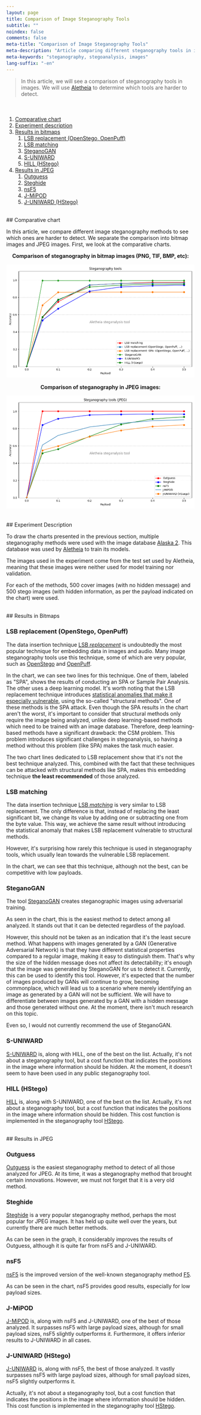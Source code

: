 ```yaml
---
layout: page
title: Comparison of Image Steganography Tools
subtitle: "" 
noindex: false
comments: false
meta-title: "Comparison of Image Steganography Tools"
meta-description: "Article comparing different steganography tools in images to see which ones are harder to detect."
meta-keywords: "steganography, stegoanalysis, images"
lang-suffix: "-en"
---
```


> In this article, we will see a comparison of steganography tools
> in images. We will use 
> [Aletheia](https://github.com/daniellerch/aletheia) to determine which tools
> are harder to detect.

<style>
    [id]::before {
        content: '';
        display: block;
        height:      70px;
        margin-top: -70px;
        visibility: hidden;
    }
</style>

<div class='menu' style='margin-top:50px'></div>

1. [Comparative chart](#comparative-chart)
2. [Experiment description](#experiment-description)
3. [Results in bitmaps](#results-in-bitmaps)
   1. [LSB replacement (OpenStego, OpenPuff)](#lsb-replacement-openstego-openpuff)
   2. [LSB matching](#lsb-matching)
   3. [SteganoGAN](#steganogan)
   4. [S-UNIWARD](#s-uniward)
   5. [HILL (HStego)](#hill-hstego)
4. [Results in JPEG](#results-in-jpeg)
   1. [Outguess](#outguess)
   2. [Steghide](#steghide)
   3. [nsF5](#nsF5)
   4. [J-MiPOD](#j-mipod)
   5. [J-UNIWARD (HStego)](#j-uniward-hstego)

<br>
## Comparative chart

In this article, we compare different image steganography methods
to see which ones are harder to detect. We separate the comparison into
bitmap images and JPEG images. First, we look at the comparative charts.

<center><b>
Comparison of steganography in bitmap images (PNG, TIF, BMP, etc):
</b></center>

![efficiency](/stego/aletheia/resources/tool_comparison.png?style=centerme)

<center><b>
Comparison of steganography in JPEG images:
</b></center>

![efficiency](/stego/aletheia/resources/tool_comparison_jpeg.png?style=centerme)

<br>
## Experiment Description

To draw the charts presented in the previous section, multiple steganography methods were used with the image database 
[Alaska 2](https://www.kaggle.com/c/alaska2-image-steganalysis). 
This database was used by 
[Aletheia](https://github.com/daniellerch/aletheia) 
to train its models. 

The images used in the experiment come from the test set used
by Aletheia, meaning that these images were neither used for
model training nor validation.

For each of the methods, 500 cover images (with no hidden
message) and 500 stego images (with hidden information, as per
the payload indicated on the chart) were used.

<br>
## Results in Bitmaps

### LSB replacement (OpenStego, OpenPuff)

The data insertion technique 
[LSB *replacement*](/stego/lab/intro/lsb-en/#embedding-information-with-lsb-replacement)
is undoubtedly the most popular technique for embedding data in images and audio.
Many image steganography tools use this technique, some of which are very popular, such as [OpenStego](https://www.openstego.com/) 
and [OpenPuff](https://embeddedsw.net/OpenPuff_Steganography_Home.html).

In the chart, we can see two lines for this technique. One of them, labeled
as "SPA", shows the results of conducting an SPA or Sample Pair
Analysis. The other uses a deep learning model. It's worth noting that the
LSB replacement technique introduces [statistical anomalies that make it
especially vulnerable](/stego/lab/intro/lsb-en/#the-dangers-of-lsb-replacement),
using the so-called "structural methods". One of these methods is the
SPA attack. Even though the SPA results in the chart aren't the worst, it's important to consider that structural methods
only require the image being analyzed, unlike deep learning-based methods which need to be trained with an image database. Therefore, deep learning-based methods have a significant drawback: the CSM problem. This problem introduces significant
challenges in stegoanalysis, so having a method without this problem (like SPA) makes the task much easier.

The two chart lines dedicated to LSB replacement show that it's not the best technique analyzed. This, combined with the fact that these techniques can be attacked with structural methods like SPA, makes this embedding technique **the least recommended** of those analyzed.

### LSB matching

The data insertion technique 
[LSB *matching*](/stego/lab/intro/lsb-en/#embedding-information-with-lsb-matching)
is very similar to LSB replacement. The only difference is that, instead
of replacing the least significant bit, we change its value by adding one 
or subtracting one from the byte value. This way, we achieve the same 
result without introducing the statistical anomaly that makes LSB replacement
vulnerable to structural methods.

However, it's surprising how rarely this technique is used in steganography tools, which usually lean towards the vulnerable LSB replacement. 

In the chart, we can see that this technique, although not the best, can be competitive with low payloads.

### SteganoGAN

The tool [SteganoGAN](https://github.com/DAI-Lab/SteganoGAN) creates steganographic images using adversarial training.

As seen in the chart, this is the easiest method to detect among all analyzed. It stands out that it can be detected regardless of the payload.

However, this should not be taken as an indication that it's the least secure method. What happens with images generated by a GAN (Generative Adversarial Network) is that they have different statistical properties compared to a regular image, making it easy to distinguish them. That's why the size of the hidden message does not affect its detectability; it's enough that the image was generated by SteganoGAN for us to detect it. Currently, this can be used to identify this tool. However, it's expected that the number of images produced by GANs will continue to grow, becoming commonplace, which will lead us to a scenario where merely identifying an image as generated by a GAN will not be sufficient. We will have to differentiate between images generated by a GAN with a hidden message and those generated without one. At the moment, there isn't much research on this topic.

Even so, I would not currently recommend the use of SteganoGAN.



### S-UNIWARD

[S-UNIWARD](https://doi.org/10.1186/1687-417X-2014-1) is, along with HILL, 
one of the best on the list. Actually,
it's not about a steganography tool, but a cost function
that indicates the positions in the image where information should be hidden. At the moment, it doesn't seem to have been used in any
public steganography tool.

### HILL (HStego)

[HILL](https://doi.org/10.1109/ICIP.2014.7025854) is, along with S-UNIWARD, 
one of the best on the list. Actually,
it's not about a steganography tool, but a cost function
that indicates the positions in the image where information should be hidden. This cost function is implemented in the steganography tool
[HStego](https://github.com/daniellerch/hstego).



<br>
## Results in JPEG

### Outguess

[Outguess](https://en.wikipedia.org/wiki/OutGuess) is the easiest 
steganography method to detect of all those analyzed for JPEG.
At its time, it was a steganography method that brought certain
innovations. However, we must not forget that it is a very old method.

### Steghide

[Steghide](https://steghide.sourceforge.net/) is a very popular steganography method, perhaps the most popular for JPEG images. It has held up quite well over the years, but currently there are much better methods.

As can be seen in the graph, it considerably improves the results 
of Outguess, although it is quite far from nsF5 and J-UNIWARD.

### nsF5

[nsF5](https://dde.binghamton.edu/download/nsf5simulator/) is the improved version of the well-known steganography method [F5](https://www.semanticscholar.org/paper/F-5-%E2%80%94-A-Steganographic-Algorithm-High-Capacity-Westfeld/149b41d7560d7bd628da502bd3d8122a8317d472).

As can be seen in the chart, nsF5 provides good results, especially for low payload sizes.


### J-MiPOD

[J-MiPOD](https://doi.org/10.1109/tifs.2021.3111713) is, along with nsF5 and J-UNIWARD, 
one of the best of those analyzed. It surpasses nsF5 with large
payload sizes, although for small payload sizes, nsF5 slightly outperforms it.
Furthermore, it offers inferior results to J-UNIWARD in all cases.


### J-UNIWARD (HStego)

[J-UNIWARD](https://doi.org/10.1186/1687-417X-2014-1) is, along with nsF5, 
the best of those analyzed. It vastly surpasses nsF5 with large
payload sizes, although for small payload sizes, nsF5 slightly outperforms it.

Actually, it's not about a steganography tool, but a cost function 
that indicates the positions in the image where information should be hidden. This cost function is implemented in the steganography tool
[HStego](https://github.com/daniellerch/hstego).





